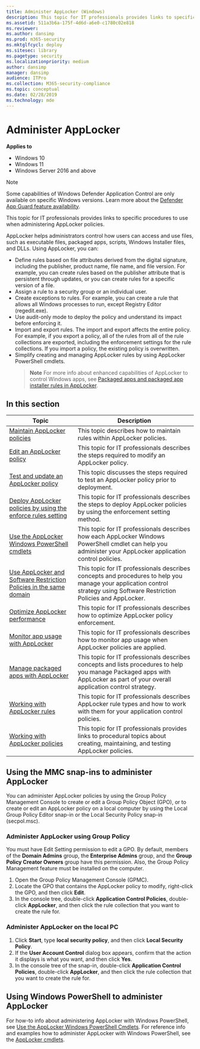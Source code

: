 ```yaml
---
title: Administer AppLocker (Windows)
description: This topic for IT professionals provides links to specific procedures to use when administering AppLocker policies.
ms.assetid: 511a3b6a-175f-4d6d-a6e0-c1780c02e818
ms.reviewer: 
ms.author: dansimp
ms.prod: m365-security
ms.mktglfcycl: deploy
ms.sitesec: library
ms.pagetype: security
ms.localizationpriority: medium
author: dansimp
manager: dansimp
audience: ITPro
ms.collection: M365-security-compliance
ms.topic: conceptual
ms.date: 02/28/2019
ms.technology: mde
---
```


# Administer AppLocker

**Applies to**

- Windows 10
- Windows 11
- Windows Server 2016 and above

> [!NOTE]
> Some capabilities of Windows Defender Application Control are only available on specific Windows versions. Learn more about the [Defender App Guard feature availability](feature-availability.md).

This topic for IT professionals provides links to specific procedures to use when administering AppLocker policies.

AppLocker helps administrators control how users can access and use files, such as executable files, packaged apps, scripts, Windows Installer files, and DLLs. Using AppLocker, you can:

- Define rules based on file attributes derived from the digital signature, including the publisher, product name, file name, and file version. For example, you can create rules based on the publisher attribute that is persistent through updates, or you can create rules for a specific version of a file.
- Assign a rule to a security group or an individual user.
- Create exceptions to rules. For example, you can create a rule that allows all Windows processes to run, except Registry Editor (regedit.exe).
- Use audit-only mode to deploy the policy and understand its impact before enforcing it.
- Import and export rules. The import and export affects the entire policy. For example, if you export a policy, all of the rules from all of the rule collections are exported, including the enforcement settings for the rule collections. If you import a policy, the existing policy is overwritten.
- Simplify creating and managing AppLocker rules by using AppLocker PowerShell cmdlets.
  > **Note**  For more info about enhanced capabilities of AppLocker to control Windows apps, see [Packaged apps and packaged app installer rules in AppLocker](packaged-apps-and-packaged-app-installer-rules-in-applocker.md).
 
## In this section

| Topic | Description |
| - | - |
| [Maintain AppLocker policies](maintain-applocker-policies.md) | This topic describes how to maintain rules within AppLocker policies. |
| [Edit an AppLocker policy](edit-an-applocker-policy.md) | This topic for IT professionals describes the steps required to modify an AppLocker policy. |
| [Test and update an AppLocker policy](test-and-update-an-applocker-policy.md) | This topic discusses the steps required to test an AppLocker policy prior to deployment. |
| [Deploy AppLocker policies by using the enforce rules setting](deploy-applocker-policies-by-using-the-enforce-rules-setting.md) | This topic for IT professionals describes the steps to deploy AppLocker policies by using the enforcement setting method. |
| [Use the AppLocker Windows PowerShell cmdlets](use-the-applocker-windows-powershell-cmdlets.md) | This topic for IT professionals describes how each AppLocker Windows PowerShell cmdlet can help you administer your AppLocker application control policies. |
| [Use AppLocker and Software Restriction Policies in the same domain](use-applocker-and-software-restriction-policies-in-the-same-domain.md) | This topic for IT professionals describes concepts and procedures to help you manage your application control strategy using Software Restriction Policies and AppLocker. |
| [Optimize AppLocker performance](optimize-applocker-performance.md) | This topic for IT professionals describes how to optimize AppLocker policy enforcement. |
| [Monitor app usage with AppLocker](monitor-application-usage-with-applocker.md) | This topic for IT professionals describes how to monitor app usage when AppLocker policies are applied. |
| [Manage packaged apps with AppLocker](manage-packaged-apps-with-applocker.md) | This topic for IT professionals describes concepts and lists procedures to help you manage Packaged apps with AppLocker as part of your overall application control strategy. |
| [Working with AppLocker rules](working-with-applocker-rules.md) | This topic for IT professionals describes AppLocker rule types and how to work with them for your application control policies. |
| [Working with AppLocker policies](working-with-applocker-policies.md) | This topic for IT professionals provides links to procedural topics about creating, maintaining, and testing AppLocker policies. |

## <a href="" id="bkmk-using-snapins"></a>Using the MMC snap-ins to administer AppLocker

You can administer AppLocker policies by using the Group Policy Management Console to create or edit a Group Policy Object (GPO), or to create or edit an AppLocker policy on a local computer by using the Local Group Policy Editor snap-in or the Local Security Policy snap-in (secpol.msc).

### Administer AppLocker using Group Policy

You must have Edit Setting permission to edit a GPO. By default, members of the **Domain Admins** group, the **Enterprise Admins** group, and the **Group Policy Creator Owners** group have this permission. Also, the Group Policy Management feature must be installed on the computer.

1.  Open the Group Policy Management Console (GPMC).
2.  Locate the GPO that contains the AppLocker policy to modify, right-click the GPO, and then click **Edit**.
3.  In the console tree, double-click **Application Control Policies**, double-click **AppLocker**, and then click the rule collection that you want to create the rule for.

### Administer AppLocker on the local PC

1.  Click **Start**, type **local security policy**, and then click **Local Security Policy**.
2.  If the **User Account Control** dialog box appears, confirm that the action it displays is what you want, and then click **Yes**.
3.  In the console tree of the snap-in, double-click **Application Control Policies**, double-click **AppLocker**, and then click the rule collection that you want to create the rule for.

## Using Windows PowerShell to administer AppLocker

For how-to info about administering AppLocker with Windows PowerShell, see [Use the AppLocker Windows PowerShell Cmdlets](use-the-applocker-windows-powershell-cmdlets.md). For reference info and examples how to administer AppLocker with Windows PowerShell, see the [AppLocker cmdlets](/powershell/module/applocker/).